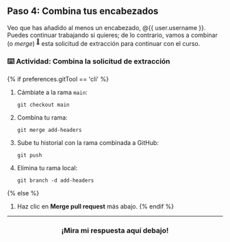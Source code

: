 ## Paso 4: Combina tus encabezados

Veo que has añadido al menos un encabezado, @{{ user.username }}. Puedes continuar trabajando si quieres; de lo contrario, vamos a combinar (o _merge_) <sup>[:book:](https://help.github.com/articles/github-glossary/#merge)</sup> esta solicitud de extracción para continuar con el curso.

### :keyboard: Actividad: Combina la solicitud de extracción

{% if preferences.gitTool == 'cli' %}
1. Cámbiate a la rama `main`:
    ```shell
    git checkout main
    ```
2. Combina tu rama:
    ```shell
    git merge add-headers
    ```
3. Sube tu historial con la rama combinada a GitHub:
    ```shell
    git push
    ```
4. Elimina tu rama local:
    ```shell
    git branch -d add-headers
    ```
{% else %}
1. Haz clic en **Merge pull request** más abajo.
{% endif %}

<hr>
<h3 align="center">¡Mira mi respuesta aquí debajo!</h3>
